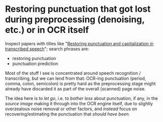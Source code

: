 # Restoring punctuation that got lost during preprocessing (denoising, etc.) or in OCR itself

Inspect papers with titles like "[Restoring punctuation and capitalization in transcribed speech](https://ieeexplore.ieee.org/abstract/document/4960690/)"; search phrases are:

- restoring punctuation
- punctuation prediction

Most of the stuff I see is concentrated around speech recognition / transcribing, but we can lend from that: OCR-ing punctuation (period, comma, colon, semicolon) is pretty hard as the preprocessing stage might already have discarded it as part of the overall (scanned) page noise.

The idea here is to *let go*, i.e. to *bother less* about punctuation, if any, in the *source image* making it through into the OCR engine itself, due to slightly overzealous noise removal or other factors, and *instead* focus on recovering/estimating the punctuation that *should have been*.




